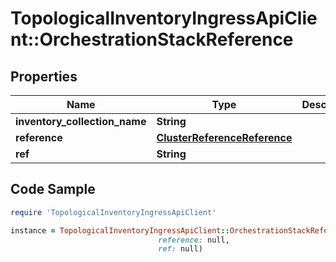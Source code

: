 # TopologicalInventoryIngressApiClient::OrchestrationStackReference

## Properties

Name | Type | Description | Notes
------------ | ------------- | ------------- | -------------
**inventory_collection_name** | **String** |  | 
**reference** | [**ClusterReferenceReference**](ClusterReferenceReference.md) |  | 
**ref** | **String** |  | 

## Code Sample

```ruby
require 'TopologicalInventoryIngressApiClient'

instance = TopologicalInventoryIngressApiClient::OrchestrationStackReference.new(inventory_collection_name: null,
                                 reference: null,
                                 ref: null)
```


